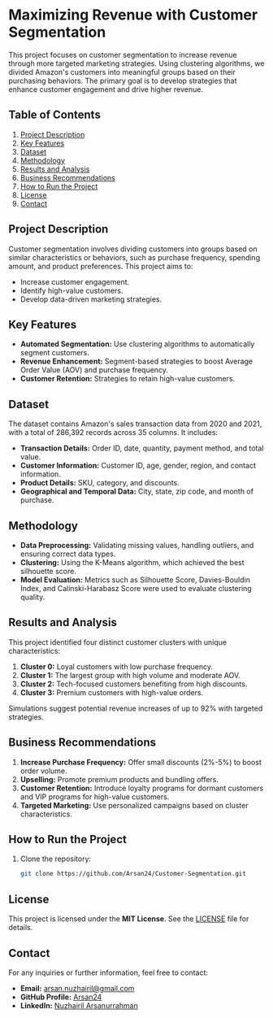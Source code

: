 # Maximizing Revenue with Customer Segmentation

This project focuses on customer segmentation to increase revenue through more targeted marketing strategies. Using clustering algorithms, we divided Amazon's customers into meaningful groups based on their purchasing behaviors. The primary goal is to develop strategies that enhance customer engagement and drive higher revenue.

## Table of Contents
1. [Project Description](#project-description)
2. [Key Features](#key-features)
3. [Dataset](#dataset)
4. [Methodology](#methodology)
5. [Results and Analysis](#results-and-analysis)
6. [Business Recommendations](#business-recommendations)
7. [How to Run the Project](#how-to-run-the-project)
8. [License](#license)
9. [Contact](#contact)

## Project Description
Customer segmentation involves dividing customers into groups based on similar characteristics or behaviors, such as purchase frequency, spending amount, and product preferences. This project aims to:
- Increase customer engagement.
- Identify high-value customers.
- Develop data-driven marketing strategies.

## Key Features
- **Automated Segmentation:** Use clustering algorithms to automatically segment customers.
- **Revenue Enhancement:** Segment-based strategies to boost Average Order Value (AOV) and purchase frequency.
- **Customer Retention:** Strategies to retain high-value customers.

## Dataset
The dataset contains Amazon's sales transaction data from 2020 and 2021, with a total of 286,392 records across 35 columns. It includes:
- **Transaction Details:** Order ID, date, quantity, payment method, and total value.
- **Customer Information:** Customer ID, age, gender, region, and contact information.
- **Product Details:** SKU, category, and discounts.
- **Geographical and Temporal Data:** City, state, zip code, and month of purchase.

## Methodology
- **Data Preprocessing:** Validating missing values, handling outliers, and ensuring correct data types.
- **Clustering:** Using the K-Means algorithm, which achieved the best silhouette score.
- **Model Evaluation:** Metrics such as Silhouette Score, Davies-Bouldin Index, and Calinski-Harabasz Score were used to evaluate clustering quality.

## Results and Analysis
This project identified four distinct customer clusters with unique characteristics:
1. **Cluster 0:** Loyal customers with low purchase frequency.
2. **Cluster 1:** The largest group with high volume and moderate AOV.
3. **Cluster 2:** Tech-focused customers benefiting from high discounts.
4. **Cluster 3:** Premium customers with high-value orders.

Simulations suggest potential revenue increases of up to 92% with targeted strategies.

## Business Recommendations
1. **Increase Purchase Frequency:** Offer small discounts (2%-5%) to boost order volume.
2. **Upselling:** Promote premium products and bundling offers.
3. **Customer Retention:** Introduce loyalty programs for dormant customers and VIP programs for high-value customers.
4. **Targeted Marketing:** Use personalized campaigns based on cluster characteristics.

## How to Run the Project
1. Clone the repository:
   ```bash
   git clone https://github.com/Arsan24/Customer-Segmentation.git

## License

This project is licensed under the **MIT License**. See the [LICENSE](LICENSE) file for details.

## Contact

For any inquiries or further information, feel free to contact:

- **Email:** [arsan.nuzhairil@gmail.com](mailto:arsan.nuzhairil@gmail.com)  
- **GitHub Profile:** [Arsan24](https://github.com/Arsan24)  
- **LinkedIn:** [Nuzhairil Arsanurrahman](https://www.linkedin.com/in/nuzhairil-arsanurrahman-637315235/)
